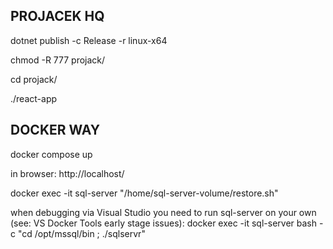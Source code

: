 ## PROJACEK HQ

dotnet publish -c Release -r linux-x64

chmod -R 777 projack/

cd projack/

./react-app

## DOCKER WAY

docker compose up

in browser: http://localhost/

docker exec -it sql-server "/home/sql-server-volume/restore.sh"

when debugging via Visual Studio you need to run sql-server on your own (see: VS Docker Tools early stage issues):
docker exec -it sql-server bash -c "cd /opt/mssql/bin ; ./sqlservr"
